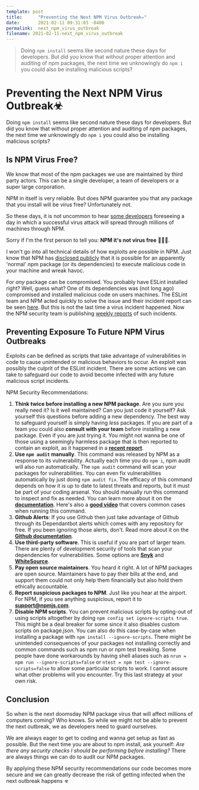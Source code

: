 ```yaml
---
template: post
title:      "Preventing the Next NPM Virus Outbreak☣"
date:       2021-02-11 09:31:03 -0400
permalink:  next_npm_virus_outbreak
filename: 2021-02-11-next_npm_virus_outbreak
---
```


> Doing `npm install` seems like second nature these days for developers. But did you know that without proper attention and auditing of npm packages, the next time we unknowingly do `npm i` you could also be installing malicious scripts?

# Preventing the Next NPM Virus Outbreak☣

Doing `npm install` seems like second nature these days for developers. But did you know that without proper attention and auditing of npm packages, the next time we unknowingly do `npm i` you could also be installing malicious scripts?

## Is NPM Virus Free?

We know that most of the npm packages we use are maintained by third party actors. This can be a single developer, a team of developers or a super large corporation. 

NPM in itself is very reliable. But does NPM guarantee you that any package that you install will be virus free? Unfortunately not.

So these days, it is not uncommon to hear [some developers](https://youtu.be/24tQRwIRP_w?t=935) foreseeing a day in which a successful virus attack will spread through millions of machines through NPM. 

Sorry if I'm the first person to tell you: **NPM it's not virus free** 🤦🏼‍♂️. 

I won't go into all technical details of how exploits are possible in NPM. Just know that NPM has [disclosed publicly](https://blog.npmjs.org/post/141702881055/package-install-scripts-vulnerability) that it is possible for an apparently 'normal' npm package (or its dependencies) to execute malicious code in your machine and wreak havoc. 

For *any* package can be compromised. You probably have ESLint installed right? Well, guess what? One of its dependencies was (not long ago) compromised and installed malicious code on users machines. The ESLint team and NPM acted quickly to solve the issue and their incident report can be seen [here](https://status.npmjs.org/incidents/dn7c1fgrr7ng). But this is not the last time a virus incident happened. Now the NPM security team is publishing [weekly reports](https://www.npmjs.com/advisories) of such incidents.

## Preventing Exposure To Future NPM Virus Outbreaks

Exploits can be defined as scripts that take advantage of vulnerabilities in code to cause unintended or malicious behaviors to occur. An exploit was possibly the culprit of the ESLint incident. There are some actions we can take to safeguard our code to avoid become infected with any future malicious script incidents.

NPM Security Recommendations:

1. **Think twice before installing a new NPM package**. Are you sure you really need it? Is it well maintained? Can you just code it yourself? Ask yourself this questions before adding a new dependency. The best way to safeguard yourself is simply having *less* packages. If you are part of a team you could also **consult with your team** before installing a new package. Even if you are just trying it. You might not wanna be one of those using a seemingly harmless package that is then reported to contain an exploit, as it happened in a [**recent report**](https://www.zdnet.com/article/malicious-npm-packages-caught-installing-remote-access-trojans/).
2. **Use `npm audit` manually**. This command was released by NPM as a response to its vulnerability. Actually each time you do `npm i`, npm audit will also run automatically. The `npm audit` command will scan your packages for vulnerabilities. You can even fix vulnerabilities automatically by just doing `npm audit fix`. The efficacy of this command depends on how it is up to date to latest threats and reports, but it must be part of your coding arsenal. You should manually run this command to inspect and fix as needed. You can learn more about it on the [**documentation**](https://docs.npmjs.com/cli/v6/commands/npm-audit). Here's also a [**good video**](https://youtu.be/rXV6-eXB26s) that covers common cases when running this command.
3. **Github Alerts**: If you use Github then just take advantage of Github through its Dependantbot alerts which comes with any repository for free. If you been ignoring those alerts, don't. Read more about it on the [**Github documentation**](https://docs.github.com/en/github/managing-security-vulnerabilities/about-alerts-for-vulnerable-dependencies).
4. **Use third-party software**. This is useful if you are part of larger team. There are plenty of development security of tools that scan your dependencies for vulnerabilities. Some options are [**Snyk**](https://snyk.io/) and [**WhiteSource**](https://www.whitesourcesoftware.com/).
5. **Pay open source maintainers**. You heard it right. A lot of NPM packages are open source. Maintainers have to pay their bills at the end, and support them could not only help them financially but also hold them ethically accountable.
6. **Report suspicious packages to NPM**. Just like you hear at the airport. For NPM, if you see anything suspicious, report it to <a href="mailto:support@npmjs.com">**support@npmjs.com**</a>.
7. **Disable NPM scripts**. You can prevent malicious scripts by opting-out of using scripts altogether by doing `npm config set ignore-scripts true`. This might be a deal breaker for some since it also disables custom scripts on package.json. You can also do this case-by-case when installing a package with `npm install --ignore-scripts`. There might be unintended consequences of your packages not installing correctly and common commands such as npm run or npm test breaking. Some people have done workarounds by having shell aliases such as `nrun = npm run --ignore-scripts=false` or `ntest = npm test --ignore-scripts=false` to allow some particular scripts to work. I cannot assure what other problems will you encounter. Try this last strategy at your own risk. 


## Conclusion

So when is the next doomsday NPM package virus that will affect millions of computers coming? Who knows. So while we might not be able to prevent the next outbreak, we as developers need to guard ourselves. 

We are always eager to get to coding and wanna get setup as fast as possible. But the next time you are about to npm install, ask yourself: *Are there any security checks I should be performing before installing?* There are always things we can do to audit our NPM packages. 

By applying these NPM security recommendations our code becomes more secure and we can greatly decrease the risk of getting infected when the next outbreak happens ☣